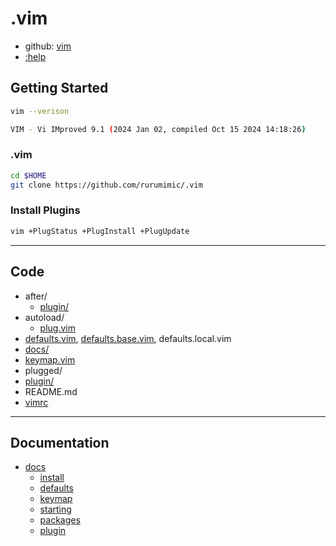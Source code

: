 # .vim

- github: [vim](https://github.com/vim/vim)
- [:help](https://vimhelp.org/)

## Getting Started

```bash
vim --verison

VIM - Vi IMproved 9.1 (2024 Jan 02, compiled Oct 15 2024 14:18:26)
```

### .vim

```bash
cd $HOME
git clone https://github.com/rurumimic/.vim
```

### Install Plugins

```bash
vim +PlugStatus +PlugInstall +PlugUpdate
```

---

## Code

- after/
  - [plugin/](after/plugin)
- autoload/
  - [plug.vim](autoload/plug.vim)
- [defaults.vim](defaults.vim), [defaults.base.vim](defaults.base.vim), defaults.local.vim
- [docs/](docs/README.md)
- [keymap.vim](keymap.vim)
- plugged/
- [plugin/](plugin/)
- README.md
- [vimrc](vimrc)

---

## Documentation

- [docs](docs/README.md)
  - [install](docs/install.md)
  - [defaults](docs/defaults.md)
  - [keymap](docs/keymap.md)
  - [starting](docs/starting.md)
  - [packages](docs/packages.md)
  - [plugin](docs/plugin/README.md)

